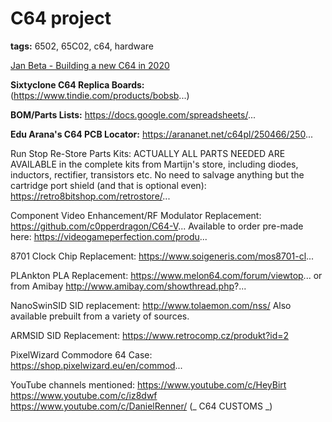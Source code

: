# C64 project
**tags:** 6502, 65C02, c64, hardware


[Jan Beta - Building a new C64 in 2020](https://www.youtube.com/watch?v=ZtpRdVTuHQw)

**Sixtyclone C64 Replica Boards:** (https://www.tindie.com/products/bobsb...)

**BOM/Parts Lists:** https://docs.google.com/spreadsheets/...

**Edu Arana's C64 PCB Locator:** https://arananet.net/c64pl/250466/250...

Run Stop Re-Store Parts Kits:
ACTUALLY ALL PARTS NEEDED ARE AVAILABLE in the complete kits from Martijn's store, including diodes, inductors, rectifier, transistors etc. No need to salvage anything but the cartridge port shield (and that is optional even):
https://retro8bitshop.com/retrostore/...

Component Video Enhancement/RF Modulator Replacement:
https://github.com/c0pperdragon/C64-V...
Available to order pre-made here: https://videogameperfection.com/produ...

8701 Clock Chip Replacement:
https://www.soigeneris.com/mos8701-cl...

PLAnkton PLA Replacement:
https://www.melon64.com/forum/viewtop...
or from Amibay http://www.amibay.com/showthread.php?...

NanoSwinSID SID replacement:
http://www.tolaemon.com/nss/
Also available prebuilt from a variety of sources.

ARMSID SID Replacement:
https://www.retrocomp.cz/produkt?id=2

PixelWizard Commodore 64 Case:
https://shop.pixelwizard.eu/en/commod...

YouTube channels mentioned:
https://www.youtube.com/c/HeyBirt
https://www.youtube.com/c/iz8dwf
https://www.youtube.com/c/DanielRenner/ (_ C64 CUSTOMS _)

